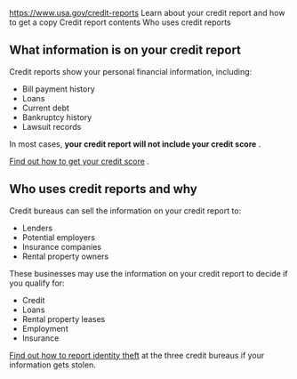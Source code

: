

https://www.usa.gov/credit-reports
Learn about your credit report and how to get a copy
Credit report contents
Who uses credit reports

What information is on your credit report
-----------------------------------------

Credit reports show your personal financial information, including:

* Bill payment history
* Loans
* Current debt
* Bankruptcy history
* Lawsuit records

In most cases,
**your credit report will not include your credit score**
.

[Find out how to get your credit score](https://www.usa.gov/credit-score)
.

Who uses credit reports and why
-------------------------------

Credit bureaus can sell the information on your credit report to:

* Lenders
* Potential employers
* Insurance companies
* Rental property owners

These businesses may use the information on your credit report to decide if you qualify for:

* Credit
* Loans
* Rental property leases
* Employment
* Insurance

[Find out how to report identity theft](https://www.usa.gov/identity-theft)
at the three credit bureaus if your information gets stolen.

